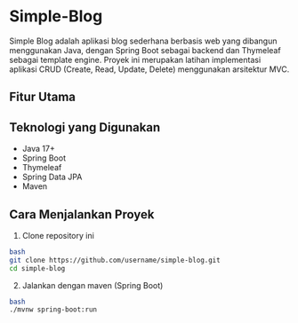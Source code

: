 # Simple-Blog
Simple Blog adalah aplikasi blog sederhana berbasis web yang dibangun menggunakan Java, dengan Spring Boot sebagai backend dan Thymeleaf sebagai template engine. Proyek ini merupakan latihan implementasi aplikasi CRUD (Create, Read, Update, Delete) menggunakan arsitektur MVC.

## Fitur Utama




## Teknologi yang Digunakan
- Java 17+
- Spring Boot
- Thymeleaf
- Spring Data JPA
- Maven


## Cara Menjalankan Proyek
1. Clone repository ini 
```sh
bash
git clone https://github.com/username/simple-blog.git
cd simple-blog
```
2. Jalankan dengan maven (Spring Boot)
```sh
bash
./mvnw spring-boot:run
```
